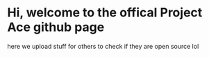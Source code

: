 # Hi, welcome to the offical Project Ace github page
here we upload stuff for others to check if they are open source lol
